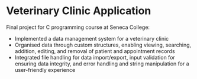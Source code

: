 # Veterinary Clinic Application
Final project for C programming course at Seneca College:
* Implemented a data management system for a veterinary clinic
* Organised data through custom structures, enabling viewing, searching, addition, editing, and removal of patient and appointment records
* Integrated file handling for data import/export, input validation for ensuring data integrity, and error handling and string manipulation for a user-friendly experience
